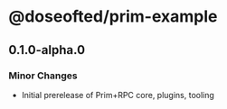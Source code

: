 # @doseofted/prim-example

## 0.1.0-alpha.0

### Minor Changes

- Initial prerelease of Prim+RPC core, plugins, tooling
